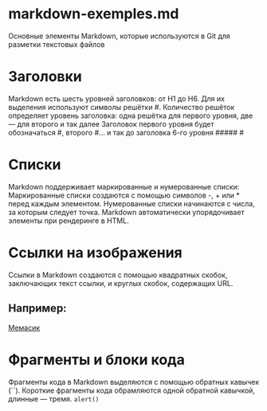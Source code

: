 # markdown-exemples.md
Основные элементы Markdown, которые используются в Git для разметки текстовых файлов 
# Заголовки 
Markdown есть шесть уровней заголовков: от H1 до H6. Для их выделения используют символы решётки #. Количество решёток определяет уровень заголовка: одна решётка для первого уровня, две — для второго и так далее
Заголовок первого уровня будет обозначаться #, второго #... и так до заголовка 6-го уровня ##### #
# Списки 
Markdown поддерживает маркированные и нумерованные списки:
Маркированные списки создаются с помощью символов -, + или * перед каждым элементом.
Нумерованные списки начинаются с числа, за которым следует точка. Markdown автоматически упорядочивает элементы при рендеринге в HTML.
# Ссылки на изображения
Ссылки в Markdown создаются с помощью квадратных скобок, заключающих текст ссылки, и круглых скобок, содержащих URL.
## Например: 
[Мемасик](https://a.d-cd.net/f656d4cs-960.jpg)
# Фрагменты и блоки кода 
Фрагменты кода в Markdown выделяются с помощью обратных кавычек (``). Короткие фрагменты кода обрамляются одной обратной кавычкой, длинные — тремя.
`alert()`
``` [1](https://gitverse.ru/docs/get-started/markup-guide/)[17](https://awilum.ru/courses/markdown/basic-syntax/code/)
